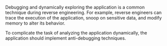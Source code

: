 Debugging and dynamically exploring the application is a common
technique during reverse engineering. For example, reverse engineers can trace the
execution of the application, snoop on sensitive data, and modify memory to
alter its behavior.

To complicate the task of analyzing the application dynamically, the application should implement anti-debugging techniques.

